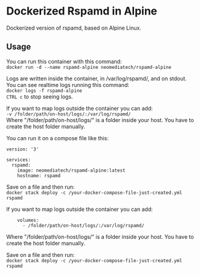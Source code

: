 # Dockerized Rspamd in Alpine
Dockerized version of rspamd, based on Alpine Linux.

## Usage
You can run this container with this command:  
`docker run -d --name rspamd-alpine neomediatech/rspamd-alpine`  

Logs are written inside the container, in /var/log/rspamd/, and on stdout. You can see realtime logs running this command:  
`docker logs -f rspamd-alpine`  
`CTRL c` to stop seeing logs.  

If you want to map logs outside the container you can add:  
`-v /folder/path/on-host/logs/:/var/log/rspamd/`  
Where "/folder/path/on-host/logs/" is a folder inside your host. You have to create the host folder manually.  

You can run it on a compose file like this:  

```
version: '3'  

services:  
  rspamd:  
    image: neomediatech/rspamd-alpine:latest  
    hostname: rspamd  
```
Save on a file and then run:  
`docker stack deploy -c /your-docker-compose-file-just-created.yml rspamd`

If you want to map logs outside the container you can add:  
```
    volumes:
      - /folder/path/on-host/logs/:/var/log/rspamd/
```
Where "/folder/path/on-host/logs/" is a folder inside your host. You have to create the host folder manually.

Save on a file and then run:  
`docker stack deploy -c /your-docker-compose-file-just-created.yml rspamd`  

